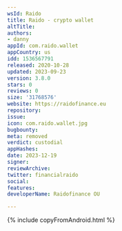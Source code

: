 ```yaml
---
wsId: Raido
title: Raido - crypto wallet
altTitle: 
authors:
- danny
appId: com.raido.wallet
appCountry: us
idd: 1536567791
released: 2020-10-28
updated: 2023-09-23
version: 3.8.0
stars: 0
reviews: 0
size: '31768576'
website: https://raidofinance.eu
repository: 
issue: 
icon: com.raido.wallet.jpg
bugbounty: 
meta: removed
verdict: custodial
appHashes: 
date: 2023-12-19
signer: 
reviewArchive: 
twitter: financialraido
social: 
features: 
developerName: Raidofinance OU

---
```


{% include copyFromAndroid.html %}
